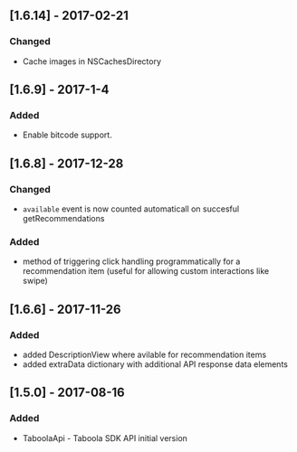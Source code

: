 ## [1.6.14] - 2017-02-21
### Changed
- Cache images in NSCachesDirectory

## [1.6.9] - 2017-1-4
### Added
- Enable bitcode support.

## [1.6.8] - 2017-12-28
### Changed
- ```available``` event is now counted automaticall on succesful getRecommendations

### Added
- method of triggering click handling programmatically for a recommendation item (useful for allowing custom interactions like swipe)

## [1.6.6] - 2017-11-26
### Added
- added DescriptionView where avilable for recommendation items
- added extraData dictionary with additional API response data elements
## [1.5.0] - 2017-08-16
### Added
- TaboolaApi - Taboola SDK API initial version
